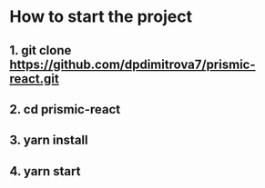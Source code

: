 # How to start the project

## 1. git clone https://github.com/dpdimitrova7/prismic-react.git

## 2. cd prismic-react

## 3. yarn install

## 4. yarn start

